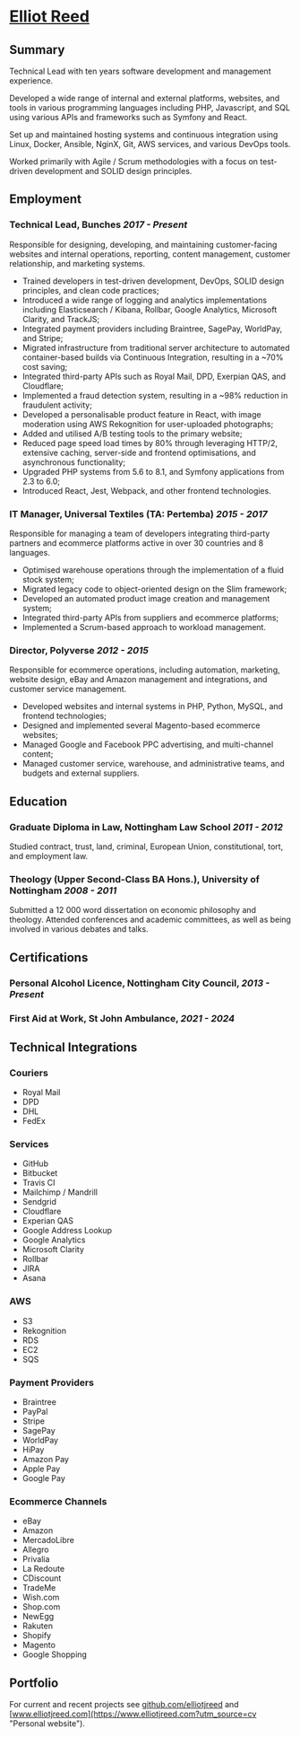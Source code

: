 # [Elliot Reed](https://www.elliotjreed.com?utm_source=cv)

## Summary

Technical Lead with ten years software development and management experience.

Developed a wide range of internal and external platforms, websites, and tools in various programming languages including PHP, Javascript, and SQL using various APIs and frameworks such as Symfony and React.

Set up and maintained hosting systems and continuous integration using Linux, Docker, Ansible, NginX, Git, AWS services, and various DevOps tools.

Worked primarily with Agile / Scrum methodologies with a focus on test-driven development and SOLID design principles.

## Employment

### **Technical Lead**, Bunches _2017 - Present_

Responsible for designing, developing, and maintaining customer-facing websites and internal operations, reporting, content management, customer relationship, and marketing systems.

- Trained developers in test-driven development, DevOps, SOLID design principles, and clean code practices;
- Introduced a wide range of logging and analytics implementations including Elasticsearch / Kibana, Rollbar, Google Analytics, Microsoft Clarity, and TrackJS;
- Integrated payment providers including Braintree, SagePay, WorldPay, and Stripe;
- Migrated infrastructure from traditional server architecture to automated container-based builds via Continuous Integration, resulting in a ~70% cost saving;
- Integrated third-party APIs such as Royal Mail, DPD, Exerpian QAS, and Cloudflare;
- Implemented a fraud detection system, resulting in a ~98% reduction in fraudulent activity;
- Developed a personalisable product feature in React, with image moderation using AWS Rekognition for user-uploaded photographs;
- Added and utilised A/B testing tools to the primary website;
- Reduced page speed load times by 80% through leveraging HTTP/2, extensive caching, server-side and frontend optimisations, and asynchronous functionality;
- Upgraded PHP systems from 5.6 to 8.1, and Symfony applications from 2.3 to 6.0;
- Introduced React, Jest, Webpack, and other frontend technologies.

### **IT Manager**, Universal Textiles (TA: Pertemba) _2015 - 2017_

Responsible for managing a team of developers integrating third-party partners and ecommerce platforms active in over 30 countries and 8 languages.

- Optimised warehouse operations through the implementation of a fluid stock system;
- Migrated legacy code to object-oriented design on the Slim framework;
- Developed an automated product image creation and management system;
- Integrated third-party APIs from suppliers and ecommerce platforms;
- Implemented a Scrum-based approach to workload management.

### **Director**, Polyverse _2012 - 2015_

Responsible for ecommerce operations, including automation, marketing, website design, eBay and Amazon management and integrations, and customer service management.

- Developed websites and internal systems in PHP, Python, MySQL, and frontend technologies;
- Designed and implemented several Magento-based ecommerce websites;
- Managed Google and Facebook PPC advertising, and multi-channel content;
- Managed customer service, warehouse, and administrative teams, and budgets and external suppliers.

## Education

### **Graduate Diploma in Law**, Nottingham Law School _2011 - 2012_

Studied contract, trust, land, criminal, European Union, constitutional, tort, and employment law.

### **Theology (Upper Second-Class BA Hons.)**, University of Nottingham _2008 - 2011_

Submitted a 12 000 word dissertation on economic philosophy and theology.
Attended conferences and academic committees, as well as being involved in various debates and talks.

## Certifications

### **Personal Alcohol Licence**, Nottingham City Council, _2013 - Present_

### **First Aid at Work**, St John Ambulance, _2021 - 2024_

## Technical Integrations

### Couriers

- Royal Mail
- DPD
- DHL
- FedEx

### Services

- GitHub
- Bitbucket
- Travis CI
- Mailchimp / Mandrill
- Sendgrid
- Cloudflare
- Experian QAS
- Google Address Lookup
- Google Analytics
- Microsoft Clarity
- Rollbar
- JIRA
- Asana

### AWS

- S3
- Rekognition
- RDS
- EC2
- SQS

### Payment Providers

- Braintree
- PayPal
- Stripe
- SagePay
- WorldPay
- HiPay
- Amazon Pay
- Apple Pay
- Google Pay

### Ecommerce Channels

- eBay
- Amazon
- MercadoLibre
- Allegro
- Privalia
- La Redoute
- CDiscount
- TradeMe
- Wish.com
- Shop.com
- NewEgg
- Rakuten
- Shopify
- Magento
- Google Shopping

## Portfolio

For current and recent projects see [github.com/elliotjreed](https://github.com/elliotjreed "GitHub profile") and [www.elliotjreed.com](https://www.elliotjreed.com?utm_source=cv "Personal website").
